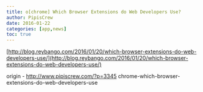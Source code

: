 ```yaml
---
title: o[chrome] Which Browser Extensions do Web Developers Use?
author: PipisCrew
date: 2016-01-22
categories: [app,news]
toc: true
---
```


[http://blog.reybango.com/2016/01/20/which-browser-extensions-do-web-developers-use/](http://blog.reybango.com/2016/01/20/which-browser-extensions-do-web-developers-use/)

origin - http://www.pipiscrew.com/?p=3345 chrome-which-browser-extensions-do-web-developers-use